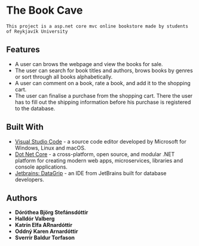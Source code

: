 # The Book Cave

```
This project is a asp.net core mvc online bookstore made by students of Reykjavík University
```

## Features

- A user can brows the webpage and view the books for sale. 
- The user can search for book titles and authors, brows books by genres or sort through all books alphabetically. 
- A user can comment on a book, rate a book, and add it to the shopping cart. 
- The user can finalise a purchase from the shopping cart. There the user has to fill out the shipping information before his purchase is registered to the database. 


## Built With

* [Visual Studio Code](https://code.visualstudio.com/) -  a source code editor developed by Microsoft for Windows, Linux and macOS. 
* [Dot Net Core](https://www.microsoft.com/net/learn/get-started/windows) - a cross-platform, open source, and modular .NET platform for creating modern web apps, microservices, libraries and console applications. 
* [Jetbrains: DataGrip](https://www.jetbrains.com/datagrip/) - an IDE from JetBrains built for database developers.

## Authors

* **Dóróthea Björg Stefánsdóttir**
* **Halldór Valberg**
* **Katrín Elfa ARnardóttir**
* **Oddný Karen Arnardóttir**
* **Sverrir Baldur Torfason**
